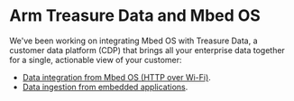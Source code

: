 # Arm Treasure Data and Mbed OS

We've been working on integrating Mbed OS with Treasure Data, a customer data platform (CDP) that brings all your enterprise data together for a single, actionable view of your customer:

* [Data integration from Mbed OS (HTTP over Wi-Fi)](https://support.treasuredata.com/hc/en-us/articles/360012567313).
* [Data ingestion from embedded applications](https://support.treasuredata.com/hc/en-us/articles/360000691168).
